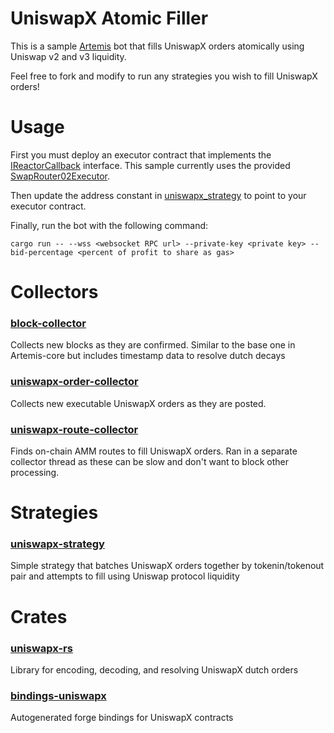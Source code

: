 # UniswapX Atomic Filler

This is a sample [Artemis](https://github.com/paradigmxyz/artemis) bot that fills UniswapX orders atomically using Uniswap v2 and v3 liquidity.

Feel free to fork and modify to run any strategies you wish to fill UniswapX orders!

# Usage

First you must deploy an executor contract that implements the [IReactorCallback](https://github.com/Uniswap/UniswapX/blob/main/src/interfaces/IReactorCallback.sol) interface. This sample currently uses the provided [SwapRouter02Executor](https://github.com/Uniswap/UniswapX/blob/main/src/sample-executors/SwapRouter02Executor.sol).

Then update the address constant in [uniswapx_strategy](./src/strategies/uniswapx_strategy.rs) to point to your executor contract.

Finally, run the bot with the following command:

```
cargo run -- --wss <websocket RPC url> --private-key <private key> --bid-percentage <percent of profit to share as gas>
```

# Collectors

### [block-collector](./src/collectors/block_collector.rs)

Collects new blocks as they are confirmed. Similar to the base one in Artemis-core but includes timestamp data to resolve dutch decays

### [uniswapx-order-collector](./src/collectors/uniswapx_order_collector.rs)

Collects new executable UniswapX orders as they are posted.

### [uniswapx-route-collector](./src/collectors/uniswapx_route_collector.rs)

Finds on-chain AMM routes to fill UniswapX orders. Ran in a separate collector thread as these can be slow and don't want to block other processing.

# Strategies

### [uniswapx-strategy](./src/strategies/uniswapx_strategy.rs)

Simple strategy that batches UniswapX orders together by tokenin/tokenout pair and attempts to fill using Uniswap protocol liquidity

# Crates

### [uniswapx-rs](./crates/uniswapx-rs)
Library for encoding, decoding, and resolving UniswapX dutch orders

### [bindings-uniswapx](./crates/bindings-uniswapx)
Autogenerated forge bindings for UniswapX contracts
